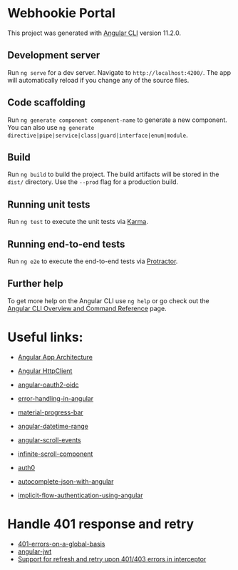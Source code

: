 # Webhookie Portal

This project was generated with [Angular CLI](https://github.com/angular/angular-cli) version 11.2.0.

## Development server

Run `ng serve` for a dev server. Navigate to `http://localhost:4200/`. The app will automatically reload if you change any of the source files.

## Code scaffolding

Run `ng generate component component-name` to generate a new component. You can also use `ng generate directive|pipe|service|class|guard|interface|enum|module`.

## Build

Run `ng build` to build the project. The build artifacts will be stored in the `dist/` directory. Use the `--prod` flag for a production build.

## Running unit tests

Run `ng test` to execute the unit tests via [Karma](https://karma-runner.github.io).

## Running end-to-end tests

Run `ng e2e` to execute the end-to-end tests via [Protractor](http://www.protractortest.org/).

## Further help

To get more help on the Angular CLI use `ng help` or go check out the [Angular CLI Overview and Command Reference](https://angular.io/cli) page.

# Useful links:
- [Angular App Architecture](https://medium.com/@tomastrajan/how-to-build-epic-angular-app-with-clean-architecture-91640ed1656)
- [Angular HttpClient](https://www.techiediaries.com/angular/angular-httpclient-9-8-service-api-calls-and-fetching-data/)
- [angular-oauth2-oidc](https://manfredsteyer.github.io/angular-oauth2-oidc/docs/index.html)
- [error-handling-in-angular](https://medium.com/angular-in-depth/expecting-the-unexpected-best-practices-for-error-handling-in-angular-21c3662ef9e4)
- [material-progress-bar](https://www.positronx.io/angular-material-progress-bar-tutorial-example/)

- [angular-datetime-range](https://github.com/g1eb/angular-datetime-range#readme)
- [angular-scroll-events](https://github.com/g1eb/angular-scroll-events)
- [infinite-scroll-component](https://netbasal.com/build-an-infinite-scroll-component-in-angular-a9c16907a94d)

- [auth0 ](https://community.auth0.com/t/understanding-how-the-audience-concept-actually-works/34011)
- [autocomplete-json-with-angular](https://levelup.gitconnected.com/autocomplete-json-with-angular-and-monaco-f1dcc01e36e1)
- [implicit-flow-authentication-using-angular](https://www.linkedin.com/pulse/implicit-flow-authentication-using-angular-ghanshyam-shukla)
  
# Handle 401 response and retry
- [401-errors-on-a-global-basis](https://stackoverflow.com/questions/46795106/angular-2-how-to-handle-http-oauth-authtoken-401-errors-on-a-global-basis)
- [angular-jwt](https://dev-academy.com/angular-jwt/)
- [Support for refresh and retry upon 401/403 errors in interceptor](https://github.com/manfredsteyer/angular-oauth2-oidc/issues/414)
